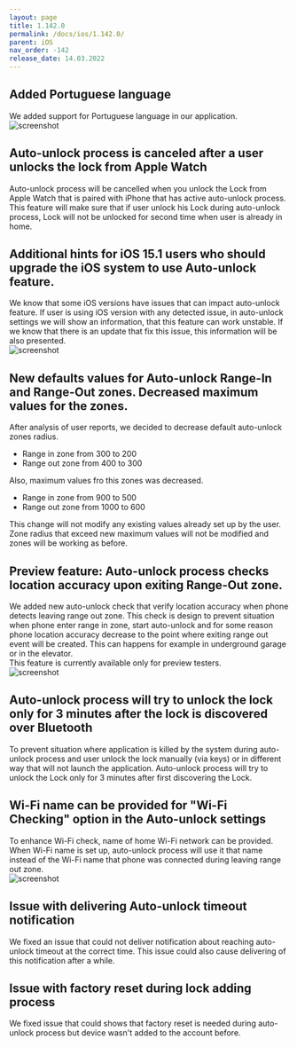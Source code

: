 ```yaml
---
layout: page
title: 1.142.0
permalink: /docs/ios/1.142.0/
parent: iOS
nav_order: -142
release_date: 14.03.2022
---
```


## Added Portuguese language
We added support for Portuguese language in our application.\
![screenshot](/tedee-release-notes/docs/ios/assets/1.142.0-portuguese.png)

## Auto-unlock process is canceled after a user unlocks the lock from Apple Watch
Auto-unlock process will be cancelled when you unlock the Lock from Apple Watch that is paired with iPhone that has active auto-unlock process. This feature will make sure that if user unlock his Lock during auto-unlock process, Lock will not be unlocked for second time when user is already in home. 

## Additional hints for iOS 15.1 users who should upgrade the iOS system to use Auto-unlock feature.
We know that some iOS versions have issues that can impact auto-unlock feature. If user is using iOS version with any detected issue, in auto-unlock settings we will show an information, that this feature can work unstable. If we know that there is an update that fix this issue, this information will be also presented.\
![screenshot](/tedee-release-notes/docs/ios/assets/1.142.0-troublesome-version.png)

## New defaults values for Auto-unlock Range-In and Range-Out zones. Decreased maximum values for the zones.
After analysis of user reports, we decided to decrease default auto-unlock zones radius.
- Range in zone from 300 to 200
- Range out zone from 400 to 300

Also, maximum values fro this zones was decreased.
- Range in zone from 900 to 500
- Range out zone from 1000 to 600

This change will not modify any existing values already set up by the user. Zone radius that exceed new maximum values will not be modified and zones will be working as before.

## Preview feature: Auto-unlock process checks location accuracy upon exiting Range-Out zone.
We added new auto-unlock check that verify location accuracy when phone detects leaving range out zone. This check is design to prevent situation when phone enter range in zone, start auto-unlock and for some reason phone location accuracy decrease to the point where exiting range out event will be created. This can happens for example in underground garage or in the elevator.\
This feature is currently available only for preview testers.\
![screenshot](/tedee-release-notes/docs/ios/assets/1.142.0-accuracy-check.png)

## Auto-unlock process will try to unlock the lock only for 3 minutes after the lock is discovered over Bluetooth
To prevent situation where application is killed by the system during auto-unlock process and user unlock the lock manually (via keys) or in different way that will not launch the application. Auto-unlock process will try to unlock the Lock only for 3 minutes after first discovering the Lock.

## Wi-Fi name can be provided for "Wi-Fi Checking" option in the Auto-unlock settings
To enhance Wi-Fi check, name of home Wi-Fi network can be provided. When Wi-Fi name is set up, auto-unlock process will use it that name instead of the Wi-Fi name that phone was connected during leaving range out zone.\
![screenshot](/tedee-release-notes/docs/ios/assets/1.142.0-wifi-name.png)

## Issue with delivering Auto-unlock timeout notification
We fixed an issue that could not deliver notification about reaching auto-unlock timeout at the correct time. This issue could also cause delivering of this notification after a while.

## Issue with factory reset during lock adding process
We fixed issue that could shows that factory reset is needed during auto-unlock process but device wasn't added to the account before.
